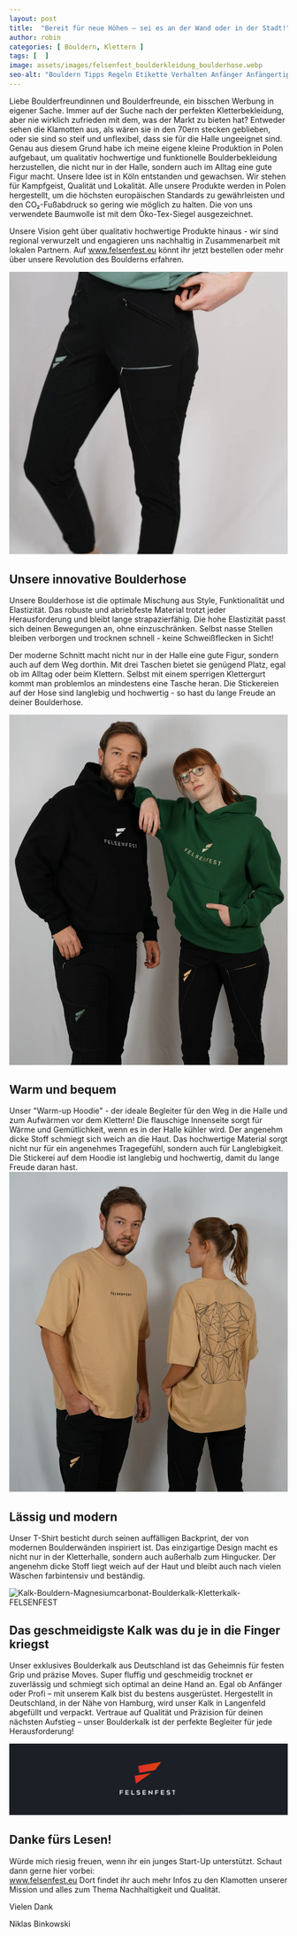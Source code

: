 ```yaml
---
layout: post
title:  "Bereit für neue Höhen – sei es an der Wand oder in der Stadt!"
author: robin
categories: [ Bouldern, Klettern ]
tags: [  ]
image: assets/images/felsenfest_boulderkleidung_boulderhose.webp
seo-alt: "Bouldern Tipps Regeln Etikette Verhalten Anfänger Anfängertipps Klettern Boulderhalle Kletterhalle"
---
```


Liebe Boulderfreundinnen und Boulderfreunde, 
ein bisschen Werbung in eigener Sache. Immer auf der Suche nach der perfekten Kletterbekleidung, aber nie wirklich zufrieden mit dem, was der Markt zu bieten hat? Entweder sehen die Klamotten aus, als wären sie in den 70ern stecken geblieben, oder sie sind so steif und unflexibel, dass sie für die Halle ungeeignet sind. Genau aus diesem Grund habe ich meine eigene kleine Produktion in Polen aufgebaut, um qualitativ hochwertige und funktionelle Boulderbekleidung herzustellen, die nicht nur in der Halle, sondern auch im Alltag eine gute Figur macht.
Unsere Idee ist in Köln entstanden und gewachsen. Wir stehen für Kampfgeist, Qualität und Lokalität. Alle unsere Produkte werden in Polen hergestellt, um die höchsten europäischen Standards zu gewährleisten und den CO₂-Fußabdruck so gering wie möglich zu halten. Die von uns verwendete Baumwolle ist mit dem Öko-Tex-Siegel ausgezeichnet.

Unsere Vision geht über qualitativ hochwertige Produkte hinaus - wir sind regional verwurzelt und engagieren uns nachhaltig in Zusammenarbeit mit lokalen Partnern. Auf <a href="http://felsenfest.eu/" target="_blank">www.felsenfest.eu</a> könnt ihr jetzt bestellen oder mehr über unsere Revolution des Boulderns erfahren.


<img src="/assets/images/einbinden/Frauenboulderhose_felsenfest_bouldern_bekleidung.webp" loading="lazy" alt="Frauenboulderhose-Bouldern-Bekleidung-Sportbekleidung-FELSENFEST" title="Frauenboulderhose von FELSENFEST"/>

## Unsere innovative Boulderhose

Unsere Boulderhose ist die optimale Mischung aus Style, Funktionalität und Elastizität. Das robuste und abriebfeste Material trotzt jeder Herausforderung und bleibt lange strapazierfähig. Die hohe Elastizität passt sich deinen Bewegungen an, ohne einzuschränken. Selbst nasse Stellen bleiben verborgen und trocknen schnell - keine Schweißflecken in Sicht!

Der moderne Schnitt macht nicht nur in der Halle eine gute Figur, sondern auch auf dem Weg dorthin. Mit drei Taschen bietet sie genügend Platz, egal ob im Alltag oder beim Klettern. Selbst mit einem sperrigen Klettergurt kommt man problemlos an mindestens eine Tasche heran. Die Stickereien auf der Hose sind langlebig und hochwertig - so hast du lange Freude an deiner Boulderhose.

<img src="/assets/images/einbinden/boulderhoodie-pullover-warmup-hoodie-felsenfest.webp" loading="lazy" alt="Warmuphoodie-Boulderhoodie-Boulderpullover-FELSENFEST-Hoodie" title="Warmup Hoodie von FELSENFEST Boulderhoodie"/>

## Warm und bequem

Unser "Warm-up Hoodie" - der ideale Begleiter für den Weg in die Halle und zum Aufwärmen vor dem Klettern! Die flauschige Innenseite sorgt für Wärme und Gemütlichkeit, wenn es in der Halle kühler wird. Der angenehm dicke Stoff schmiegt sich weich an die Haut. Das hochwertige Material sorgt nicht nur für ein angenehmes Tragegefühl, sondern auch für Langlebigkeit. Die Stickerei auf dem Hoodie ist langlebig und hochwertig, damit du lange Freude daran hast.
<img src="/assets/images/einbinden/oversized-tshirt-bouldershirt-bouldertshirt-felsenfest.webp" loading="lazy" alt="Oversized-t-shirt-Bouldershirt-Bouldertshirt-FELSENFEST-Backprint" title="Oversized T-Shirt von FELSENFEST Bouldershirt"/>

## Lässig und modern

Unser T-Shirt besticht durch seinen auffälligen Backprint, der von modernen Boulderwänden inspiriert ist. Das einzigartige Design macht es nicht nur in der Kletterhalle, sondern auch außerhalb zum Hingucker. Der angenehm dicke Stoff liegt weich auf der Haut und bleibt auch nach vielen Wäschen farbintensiv und beständig.

<img src="/assets/images/einbinden/Boulderkalk-Kletterkalk-Magnesiumcarbonat-bouldern-zubehör.webp" loading="lazy" alt="Kalk-Bouldern-Magnesiumcarbonat-Boulderkalk-Kletterkalk-FELSENFEST" title="Boulderkalk von FELSENFEST"/>


## Das geschmeidigste Kalk was du je in die Finger kriegst

Unser exklusives Boulderkalk aus Deutschland ist das Geheimnis für festen Grip und präzise Moves. Super fluffig und geschmeidig trocknet er zuverlässig und schmiegt sich optimal an deine Hand an. Egal ob Anfänger oder Profi – mit unserem Kalk bist du bestens ausgerüstet. Hergestellt in Deutschland, in der Nähe von Hamburg, wird unser Kalk in Langenfeld abgefüllt und verpackt. Vertraue auf Qualität und Präzision für deinen nächsten Aufstieg – unser Boulderkalk ist der perfekte Begleiter für jede Herausforderung!

<img src="/assets/images/einbinden/logo-felsenfest-boulderkleidung.webp" loading="lazy" alt="Logo-FELSENFEST" title="Logo FELSENFEST"/>

## Danke fürs Lesen!
Würde mich riesig freuen, wenn ihr ein junges Start-Up unterstützt. Schaut dann gerne hier vorbei:               
<a href="http://felsenfest.eu/" target="_blank">www.felsenfest.eu</a> 
Dort findet ihr auch mehr Infos zu den Klamotten unserer Mission und alles zum Thema Nachhaltigkeit und Qualität.

Vielen Dank

Niklas Binkowski